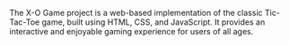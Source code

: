 The X-O Game project is a web-based implementation of the classic Tic-Tac-Toe game, built using HTML, CSS, and JavaScript. It provides an interactive and enjoyable gaming experience for users of all ages.
